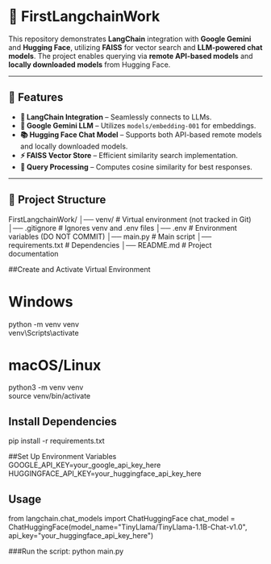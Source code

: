 # 🚀 FirstLangchainWork  

This repository demonstrates **LangChain** integration with **Google Gemini** and **Hugging Face**, utilizing **FAISS** for vector search and **LLM-powered chat models**. The project enables querying via **remote API-based models** and **locally downloaded models** from Hugging Face.  

---

## 📌 Features  
- **🔗 LangChain Integration** – Seamlessly connects to LLMs.  
- **🤖 Google Gemini LLM** – Utilizes `models/embedding-001` for embeddings.  
- **📚 Hugging Face Chat Model** – Supports both API-based remote models and locally downloaded models.  
- **⚡ FAISS Vector Store** – Efficient similarity search implementation.  
- **📝 Query Processing** – Computes cosine similarity for best responses.  

---

## 📂 Project Structure  
FirstLangchainWork/
│── venv/                     # Virtual environment (not tracked in Git)
│── .gitignore                 # Ignores venv and .env files
│── .env                       # Environment variables (DO NOT COMMIT)
│── main.py                    # Main script
│── requirements.txt            # Dependencies
│── README.md                   # Project documentation

##Create and Activate Virtual Environment
# Windows  
python -m venv venv  
venv\Scripts\activate  

# macOS/Linux  
python3 -m venv venv  
source venv/bin/activate 

##  Install Dependencies
pip install -r requirements.txt

##Set Up Environment Variables
GOOGLE_API_KEY=your_google_api_key_here
HUGGINGFACE_API_KEY=your_huggingface_api_key_here

## Usage
from langchain.chat_models import ChatHuggingFace
chat_model = ChatHuggingFace(model_name="TinyLlama/TinyLlama-1.1B-Chat-v1.0", api_key="your_huggingface_api_key_here")

###Run the script:
python main.py
